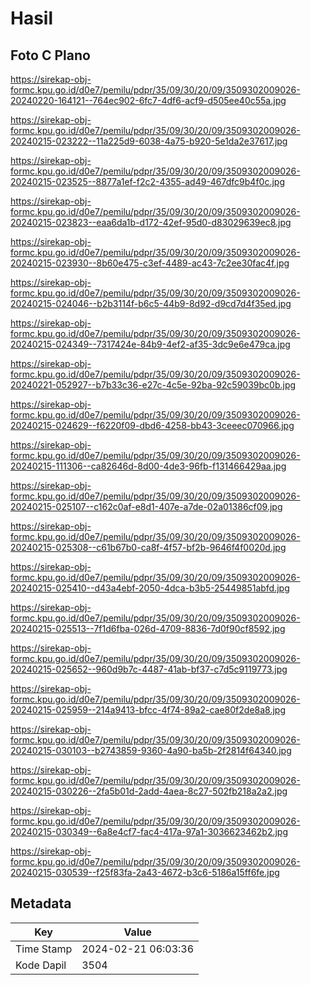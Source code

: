 # Hasil

## Foto C Plano

https://sirekap-obj-formc.kpu.go.id/d0e7/pemilu/pdpr/35/09/30/20/09/3509302009026-20240220-164121--764ec902-6fc7-4df6-acf9-d505ee40c55a.jpg

https://sirekap-obj-formc.kpu.go.id/d0e7/pemilu/pdpr/35/09/30/20/09/3509302009026-20240215-023222--11a225d9-6038-4a75-b920-5e1da2e37617.jpg

https://sirekap-obj-formc.kpu.go.id/d0e7/pemilu/pdpr/35/09/30/20/09/3509302009026-20240215-023525--8877a1ef-f2c2-4355-ad49-467dfc9b4f0c.jpg

https://sirekap-obj-formc.kpu.go.id/d0e7/pemilu/pdpr/35/09/30/20/09/3509302009026-20240215-023823--eaa6da1b-d172-42ef-95d0-d83029639ec8.jpg

https://sirekap-obj-formc.kpu.go.id/d0e7/pemilu/pdpr/35/09/30/20/09/3509302009026-20240215-023930--8b60e475-c3ef-4489-ac43-7c2ee30fac4f.jpg

https://sirekap-obj-formc.kpu.go.id/d0e7/pemilu/pdpr/35/09/30/20/09/3509302009026-20240215-024046--b2b3114f-b6c5-44b9-8d92-d9cd7d4f35ed.jpg

https://sirekap-obj-formc.kpu.go.id/d0e7/pemilu/pdpr/35/09/30/20/09/3509302009026-20240215-024349--7317424e-84b9-4ef2-af35-3dc9e6e479ca.jpg

https://sirekap-obj-formc.kpu.go.id/d0e7/pemilu/pdpr/35/09/30/20/09/3509302009026-20240221-052927--b7b33c36-e27c-4c5e-92ba-92c59039bc0b.jpg

https://sirekap-obj-formc.kpu.go.id/d0e7/pemilu/pdpr/35/09/30/20/09/3509302009026-20240215-024629--f6220f09-dbd6-4258-bb43-3ceeec070966.jpg

https://sirekap-obj-formc.kpu.go.id/d0e7/pemilu/pdpr/35/09/30/20/09/3509302009026-20240215-111306--ca82646d-8d00-4de3-96fb-f131466429aa.jpg

https://sirekap-obj-formc.kpu.go.id/d0e7/pemilu/pdpr/35/09/30/20/09/3509302009026-20240215-025107--c162c0af-e8d1-407e-a7de-02a01386cf09.jpg

https://sirekap-obj-formc.kpu.go.id/d0e7/pemilu/pdpr/35/09/30/20/09/3509302009026-20240215-025308--c61b67b0-ca8f-4f57-bf2b-9646f4f0020d.jpg

https://sirekap-obj-formc.kpu.go.id/d0e7/pemilu/pdpr/35/09/30/20/09/3509302009026-20240215-025410--d43a4ebf-2050-4dca-b3b5-25449851abfd.jpg

https://sirekap-obj-formc.kpu.go.id/d0e7/pemilu/pdpr/35/09/30/20/09/3509302009026-20240215-025513--7f1d6fba-026d-4709-8836-7d0f90cf8592.jpg

https://sirekap-obj-formc.kpu.go.id/d0e7/pemilu/pdpr/35/09/30/20/09/3509302009026-20240215-025652--960d9b7c-4487-41ab-bf37-c7d5c9119773.jpg

https://sirekap-obj-formc.kpu.go.id/d0e7/pemilu/pdpr/35/09/30/20/09/3509302009026-20240215-025959--214a9413-bfcc-4f74-89a2-cae80f2de8a8.jpg

https://sirekap-obj-formc.kpu.go.id/d0e7/pemilu/pdpr/35/09/30/20/09/3509302009026-20240215-030103--b2743859-9360-4a90-ba5b-2f2814f64340.jpg

https://sirekap-obj-formc.kpu.go.id/d0e7/pemilu/pdpr/35/09/30/20/09/3509302009026-20240215-030226--2fa5b01d-2add-4aea-8c27-502fb218a2a2.jpg

https://sirekap-obj-formc.kpu.go.id/d0e7/pemilu/pdpr/35/09/30/20/09/3509302009026-20240215-030349--6a8e4cf7-fac4-417a-97a1-3036623462b2.jpg

https://sirekap-obj-formc.kpu.go.id/d0e7/pemilu/pdpr/35/09/30/20/09/3509302009026-20240215-030539--f25f83fa-2a43-4672-b3c6-5186a15ff6fe.jpg


## Metadata

| Key        | Value               |
| ---------- | ------------------- |
| Time Stamp | 2024-02-21 06:03:36 |
| Kode Dapil | 3504                |



